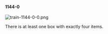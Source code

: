 #### 1144-0
![train-1144-0-0.png](https://github.com/lil-lab/nlvr/raw/master/nlvr/train/images/20/train-1144-0-0.png "train-1144-0-0.png")

There is at least one box with exactly four items.